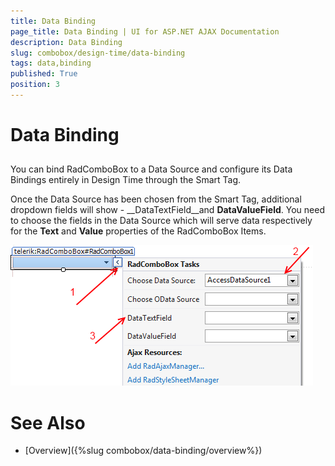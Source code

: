 ```yaml
---
title: Data Binding
page_title: Data Binding | UI for ASP.NET AJAX Documentation
description: Data Binding
slug: combobox/design-time/data-binding
tags: data,binding
published: True
position: 3
---
```


# Data Binding



## 

You can bind RadComboBox to a Data Source and configure its Data Bindings entirely in Design Time through the Smart Tag.

Once the Data Source has been chosen from the Smart Tag, additional dropdown fields will show - __DataTextField__and __DataValueField__. You need to choose the fields in the Data Source which will serve data respectively for the __Text__ and __Value__ properties of the RadComboBox Items.

![combobox designtimedatabinding](images/combobox_designtimedatabinding.png)

# See Also

 * [Overview]({%slug combobox/data-binding/overview%})
